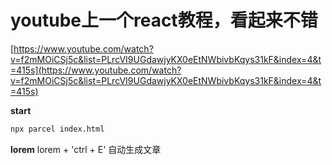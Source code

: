 # youtube上一个react教程，看起来不错
[https://www.youtube.com/watch?v=f2mMOiCSj5c&list=PLrcVI9UGdawjyKX0eEtNWbivbKqys31kF&index=4&t=415s](https://www.youtube.com/watch?v=f2mMOiCSj5c&list=PLrcVI9UGdawjyKX0eEtNWbivbKqys31kF&index=4&t=415s)

**start**
```bash
npx parcel index.html
```

**lorem**
lorem + 'ctrl + E' 自动生成文章
